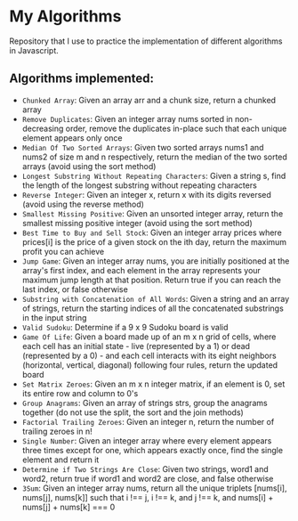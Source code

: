 # My Algorithms
Repository that I use to practice the implementation of different algorithms in Javascript.

## Algorithms implemented:
- `Chunked Array`: Given an array arr and a chunk size, return a chunked array
- `Remove Duplicates`: Given an integer array nums sorted in non-decreasing order, remove the duplicates in-place such that each unique element appears only once
- `Median Of Two Sorted Arrays`: Given two sorted arrays nums1 and nums2 of size m and n respectively, return the median of the two sorted arrays (avoid using the sort method)
- `Longest Substring Without Repeating Characters`: Given a string s, find the length of the longest substring without repeating characters
- `Reverse Integer`: Given an integer x, return x with its digits reversed (avoid using the reverse method)
- `Smallest Missing Positive`: Given an unsorted integer array, return the smallest missing positive integer (avoid using the sort method)
- `Best Time to Buy and Sell Stock`: Given an integer array prices where prices[i] is the price of a given stock on the ith day, return the maximum profit you can achieve
- `Jump Game`: Given an integer array nums, you are initially positioned at the array's first index, and each element in the array
represents your maximum jump length at that position. Return true if you can reach the last index, or false otherwise
- `Substring with Concatenation of All Words`: Given a string and an array of strings, return the starting indices of all the concatenated substrings in the input string
- `Valid Sudoku`: Determine if a 9 x 9 Sudoku board is valid
- `Game Of Life`: Given a board made up of an m x n grid of cells, where each cell has an initial state - live (represented by a 1)
or dead (represented by a 0) - and each cell interacts with its eight neighbors (horizontal, vertical, diagonal) following four rules, return the updated board
- `Set Matrix Zeroes`: Given an m x n integer matrix, if an element is 0, set its entire row and column to 0's
- `Group Anagrams`: Given an array of strings strs, group the anagrams together (do not use the split, the sort and the join methods)
- `Factorial Trailing Zeroes`: Given an integer n, return the number of trailing zeroes in n!
- `Single Number`: Given an integer array where every element appears three times except for one, which appears exactly once, find the single element and return it
- `Determine if Two Strings Are Close`: Given two strings, word1 and word2, return true if word1 and word2 are close, and false otherwise
- `3Sum`: Given an integer array nums, return all the unique triplets [nums[i], nums[j], nums[k]] such that i !== j, i !== k, and j !== k, and nums[i] + nums[j] + nums[k] === 0